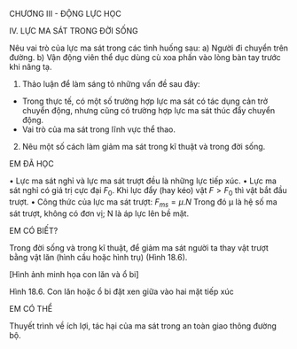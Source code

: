 CHƯƠNG III - ĐỘNG LỰC HỌC

IV. LỰC MA SÁT TRONG ĐỜI SỐNG

Nêu vai trò của lực ma sát trong các tình huống sau:
a) Người đi chuyển trên đường.
b) Vận động viên thể dục dùng cù xoa phấn vào lòng bàn tay trước khi nâng tạ.

1. Thảo luận để làm sáng tỏ những vấn đề sau đây:
- Trong thực tế, có một số trường hợp lực ma sát có tác dụng cản trở chuyển động, nhưng cũng có trường hợp lực ma sát thúc đẩy chuyển động.
- Vai trò của ma sát trong lĩnh vực thể thao.
2. Nêu một số cách làm giảm ma sát trong kĩ thuật và trong đời sống.

EM ĐÃ HỌC

• Lực ma sát nghỉ và lực ma sát trượt đều là những lực tiếp xúc.
• Lực ma sát nghỉ có giá trị cực đại $F_0$. Khi lực đẩy (hay kéo) vật $F > F_0$ thì vật bắt đầu trượt.
• Công thức của lực ma sát trượt: $F_{ms} = \mu.N$
Trong đó µ là hệ số ma sát trượt, không có đơn vị;
N là áp lực lên bề mặt.

EM CÓ BIẾT?

Trong đời sống và trong kĩ thuật, để giảm ma sát người ta thay vật trượt bằng vật lăn (hình cầu hoặc hình trụ) (Hình 18.6).

[Hình ảnh minh họa con lăn và ổ bi]

Hình 18.6. Con lăn hoặc ổ bi đặt xen giữa vào hai mặt tiếp xúc

EM CÓ THỂ

Thuyết trình về ích lợi, tác hại của ma sát trong an toàn giao thông đường bộ.
